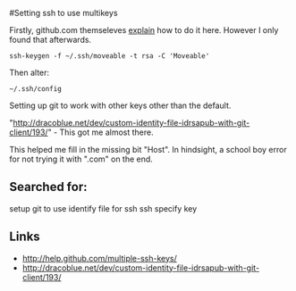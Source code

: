 #Setting ssh to use multikeys

Firstly, github.com themseleves [explain](http://help.github.com/multiple-ssh-keys/ "Setting up multiple keys in ssh to work with github") how to do it here. However I only found that afterwards.


```
ssh-keygen -f ~/.ssh/moveable -t rsa -C 'Moveable'
```

Then alter:
```
~/.ssh/config
```

Setting up git to work with other keys other than the default.

"http://dracoblue.net/dev/custom-identity-file-idrsapub-with-git-client/193/"  - This got me almost there.

This helped me fill in the missing bit "Host". In hindsight, a school boy error for not trying it with ".com" on the end.



## Searched for:

setup git to use identify file for ssh
ssh specify key

## Links
* http://help.github.com/multiple-ssh-keys/
* http://dracoblue.net/dev/custom-identity-file-idrsapub-with-git-client/193/